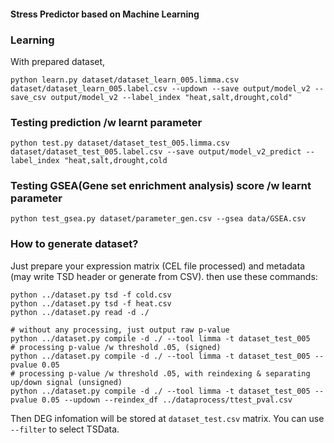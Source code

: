 #### Stress Predictor based on Machine Learning


### Learning

With prepared dataset,

```
python learn.py dataset/dataset_learn_005.limma.csv dataset/dataset_learn_005.label.csv --updown --save output/model_v2 --save_csv output/model_v2 --label_index "heat,salt,drought,cold"
```

### Testing prediction /w learnt parameter

```
python test.py dataset/dataset_test_005.limma.csv dataset/dataset_test_005.label.csv --save output/model_v2_predict --label_index "heat,salt,drought,cold
```

### Testing GSEA(Gene set enrichment analysis) score /w learnt parameter

```
python test_gsea.py dataset/parameter_gen.csv --gsea data/GSEA.csv
```

### How to generate dataset?

Just prepare your expression matrix (CEL file processed) and metadata (may write TSD header or generate from CSV). then use these commands:

```
python ../dataset.py tsd -f cold.csv
python ../dataset.py tsd -f heat.csv
python ../dataset.py read -d ./

# without any processing, just output raw p-value
python ../dataset.py compile -d ./ --tool limma -t dataset_test_005
# processing p-value /w threshold .05, (signed)
python ../dataset.py compile -d ./ --tool limma -t dataset_test_005 --pvalue 0.05
# processing p-value /w threshold .05, with reindexing & separating up/down signal (unsigned)
python ../dataset.py compile -d ./ --tool limma -t dataset_test_005 --pvalue 0.05 --updown --reindex_df ../dataprocess/ttest_pval.csv
```

Then DEG infomation will be stored at `dataset_test.csv` matrix.
You can use `--filter` to select TSData.
